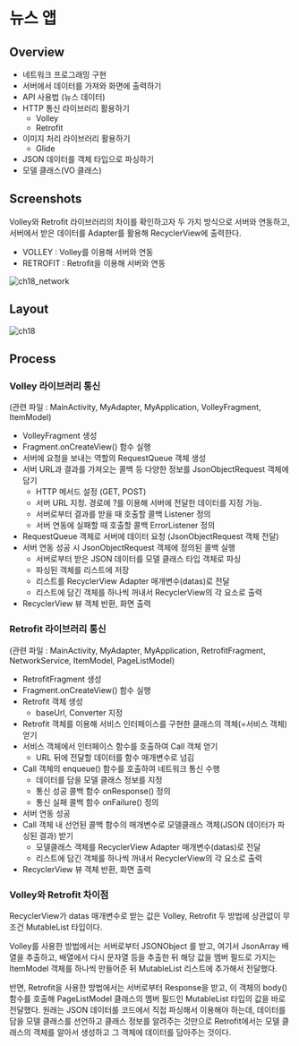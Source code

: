 # 뉴스 앱
## Overview
* 네트워크 프로그래밍 구현
* 서버에서 데이터를 가져와 화면에 출력하기
* API 사용법 (뉴스 데이터)
* HTTP 통신 라이브러리 활용하기
  * Volley
  * Retrofit
* 이미지 처리 라이브러리 활용하기
  * Glide
* JSON 데이터를 객체 타입으로 파싱하기
* 모델 클래스(VO 클래스)

## Screenshots
Volley와 Retrofit 라이브러리의 차이를 확인하고자 두 가지 방식으로 서버와 연동하고, 서버에서 받은 데이터를 Adapter를 활용해 RecyclerView에 출력한다.
* VOLLEY : Volley를 이용해 서버와 연동  
* RETROFIT : Retrofit을 이용해 서버와 연동  

![ch18_network](https://user-images.githubusercontent.com/86085387/155841127-a98206ae-be28-4690-aed2-155adab01e56.gif)


## Layout
![ch18](https://user-images.githubusercontent.com/86085387/155844836-fface18e-4a88-490c-970f-fd62b365afb7.jpg)

## Process
### Volley 라이브러리 통신  
(관련 파일 : MainActivity, MyAdapter, MyApplication, VolleyFragment, ItemModel)
* VolleyFragment 생성
* Fragment.onCreateView() 함수 실행
* 서버에 요청을 보내는 역할의 RequestQueue 객체 생성
* 서버 URL과 결과를 가져오는 콜백 등 다양한 정보를 JsonObjectRequest 객체에 담기
  * HTTP 메서드 설정 (GET, POST)
  * 서버 URL 지정. 경로에 ?를 이용해 서버에 전달한 데이터를 지정 가능.
  * 서버로부터 결과를 받을 때 호출할 콜백 Listener 정의
  * 서버 연동에 실패할 때 호출할 콜백 ErrorListener 정의
* RequestQueue 객체로 서버에 데이터 요청 (JsonObjectRequest 객체 전달)
* 서버 연동 성공 시 JsonObjectRequest 객체에 정의된 콜백 실행
  * 서버로부터 받은 JSON 데이터를 모델 클래스 타입 객체로 파싱
  * 파싱된 객체를 리스트에 저장
  * 리스트를 RecyclerView Adapter 매개변수(datas)로 전달
  * 리스트에 담긴 객체를 하나씩 꺼내서 RecyclerView의 각 요소로 출력
* RecyclerView 뷰 객체 반환, 화면 출력


### Retrofit 라이브러리 통신  
(관련 파일 : MainActivity, MyAdapter, MyApplication, RetrofitFragment, NetworkService, ItemModel, PageListModel)
* RetrofitFragment 생성
* Fragment.onCreateView() 함수 실행
* Retrofit 객체 생성
  * baseUrl, Converter 지정
* Retrofit 객체를 이용해 서비스 인터페이스를 구현한 클래스의 객체(=서비스 객체) 얻기
* 서비스 객체에서 인터페이스 함수를 호출하여 Call 객체 얻기
  * URL 뒤에 전달할 데이터를 함수 매개변수로 넘김
* Call 객체의 enqueue() 함수를 호출하여 네트워크 통신 수행
  * 데이터를 담을 모델 클래스 정보를 지정
  * 통신 성공 콜백 함수 onResponse() 정의
  * 통신 실패 콜백 함수 onFailure() 정의
* 서버 연동 성공 
* Call 객체 내 선언된 콜백 함수의 매개변수로 모델클래스 객체(JSON 데이터가 파싱된 결과) 받기
  * 모델클래스 객체를 RecyclerView Adapter 매개변수(datas)로 전달
  * 리스트에 담긴 객체를 하나씩 꺼내서 RecyclerView의 각 요소로 출력
* RecyclerView 뷰 객체 반환, 화면 출력


### Volley와 Retrofit 차이점
RecyclerView가 datas 매개변수로 받는 값은 Volley, Retrofit 두 방법에 상관없이 무조건 MutableList<ItemModel> 타입이다.
 
Volley를 사용한 방법에서는 서버로부터 JSONObject 를 받고, 여기서 JsonArray 배열을 추출하고, 배열에서 다시 문자열 등을 추출한 뒤 해당 값을 멤버 필드로 가지는 ItemModel 객체를 하나씩 만들어준 뒤 MutableList<ItemModel> 리스트에 추가해서 전달했다.

반면, Retrofit을 사용한 방법에서는 서버로부터 Response<PageListModel>을 받고, 이 객체의 body() 함수를 호출해 PageListModel 클래스의 멤버 필드인 MutableList<ItemModel> 타입의 값을 바로 전달했다.
원래는 JSON 데이터를 코드에서 직접 파싱해서 이용해야 하는데, 데이터를 담을 모델 클래스를 선언하고 클래스 정보를 알려주는 것만으로 Retrofit에서는 모델 클래스의 객체를 알아서 생성하고 그 객체에 데이터를 담아주는 것이다.
